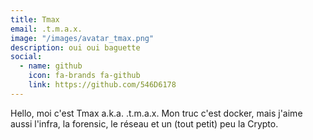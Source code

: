 ```yaml
---
title: Tmax
email: .t.m.a.x.
image: "/images/avatar_tmax.png"
description: oui oui baguette
social:
  - name: github
    icon: fa-brands fa-github
    link: https://github.com/546D6178
---
```


Hello, moi c'est Tmax a.k.a. .t.m.a.x.
Mon truc c'est docker, mais j'aime aussi l'infra, la forensic, le réseau et un (tout petit) peu la Crypto.